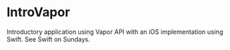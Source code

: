 # IntroVapor
Introductory application using Vapor API with an iOS implementation using Swift. See Swift on Sundays.
